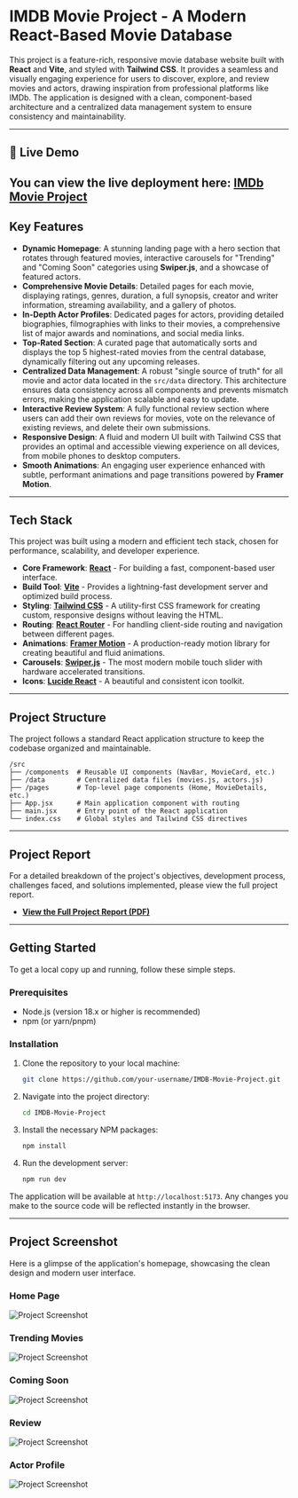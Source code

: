 
# IMDB Movie Project - A Modern React-Based Movie Database

This project is a feature-rich, responsive movie database website built with **React** and **Vite**, and styled with **Tailwind CSS**. It provides a seamless and visually engaging experience for users to discover, explore, and review movies and actors, drawing inspiration from professional platforms like IMDb. The application is designed with a clean, component-based architecture and a centralized data management system to ensure consistency and maintainability.

-----
## 🚀 Live Demo

You can view the live deployment here: **[IMDb Movie Project](https://imdb-movie-project.netlify.app/)**
-----

## Key Features

  * **Dynamic Homepage**: A stunning landing page with a hero section that rotates through featured movies, interactive carousels for "Trending" and "Coming Soon" categories using **Swiper.js**, and a showcase of featured actors.
  * **Comprehensive Movie Details**: Detailed pages for each movie, displaying ratings, genres, duration, a full synopsis, creator and writer information, streaming availability, and a gallery of photos.
  * **In-Depth Actor Profiles**: Dedicated pages for actors, providing detailed biographies, filmographies with links to their movies, a comprehensive list of major awards and nominations, and social media links.
  * **Top-Rated Section**: A curated page that automatically sorts and displays the top 5 highest-rated movies from the central database, dynamically filtering out any upcoming releases.
  * **Centralized Data Management**: A robust "single source of truth" for all movie and actor data located in the `src/data` directory. This architecture ensures data consistency across all components and prevents mismatch errors, making the application scalable and easy to update.
  * **Interactive Review System**: A fully functional review section where users can add their own reviews for movies, vote on the relevance of existing reviews, and delete their own submissions.
  * **Responsive Design**: A fluid and modern UI built with Tailwind CSS that provides an optimal and accessible viewing experience on all devices, from mobile phones to desktop computers.
  * **Smooth Animations**: An engaging user experience enhanced with subtle, performant animations and page transitions powered by **Framer Motion**.

-----

## Tech Stack

This project was built using a modern and efficient tech stack, chosen for performance, scalability, and developer experience.

  * **Core Framework**: [**React**](https://reactjs.org/) - For building a fast, component-based user interface.
  * **Build Tool**: [**Vite**](https://vitejs.dev/) - Provides a lightning-fast development server and optimized build process.
  * **Styling**: [**Tailwind CSS**](https://tailwindcss.com/) - A utility-first CSS framework for creating custom, responsive designs without leaving the HTML.
  * **Routing**: [**React Router**](https://reactrouter.com/) - For handling client-side routing and navigation between different pages.
  * **Animations**: [**Framer Motion**](https://www.framer.com/motion/) - A production-ready motion library for creating beautiful and fluid animations.
  * **Carousels**: [**Swiper.js**](https://swiperjs.com/) - The most modern mobile touch slider with hardware accelerated transitions.
  * **Icons**: [**Lucide React**](https://lucide.dev/) - A beautiful and consistent icon toolkit.

-----

## Project Structure

The project follows a standard React application structure to keep the codebase organized and maintainable.

```
/src
├── /components  # Reusable UI components (NavBar, MovieCard, etc.)
├── /data        # Centralized data files (movies.js, actors.js)
├── /pages       # Top-level page components (Home, MovieDetails, etc.)
├── App.jsx      # Main application component with routing
├── main.jsx     # Entry point of the React application
└── index.css    # Global styles and Tailwind CSS directives
```

-----

## Project Report

For a detailed breakdown of the project's objectives, development process, challenges faced, and solutions implemented, please view the full project report.

  * [**View the Full Project Report (PDF)**](https://github.com/diya5maheshwari/IMDB-Movie-Project/blob/main/Diya_Maheshwari_internship_report.1.pdf)



-----

## Getting Started

To get a local copy up and running, follow these simple steps.

### Prerequisites

  * Node.js (version 18.x or higher is recommended)
  * npm (or yarn/pnpm)

### Installation

1.  Clone the repository to your local machine:
    ```sh
    git clone https://github.com/your-username/IMDB-Movie-Project.git
    ```
2.  Navigate into the project directory:
    ```sh
    cd IMDB-Movie-Project
    ```
3.  Install the necessary NPM packages:
    ```sh
    npm install
    ```
4.  Run the development server:
    ```sh
    npm run dev
    ```

The application will be available at `http://localhost:5173`. Any changes you make to the source code will be reflected instantly in the browser.

-----

## Project Screenshot

Here is a glimpse of the application's homepage, showcasing the clean design and modern user interface.

### Home Page
![Project Screenshot](https://github.com/diya5maheshwari/IMDB-Movie-Project/blob/main/src/assets/Home_page.png)

### Trending Movies 
![Project Screenshot](https://github.com/diya5maheshwari/IMDB-Movie-Project/blob/main/src/assets/Trending_movie.png)

### Coming Soon 
![Project Screenshot](https://github.com/diya5maheshwari/IMDB-Movie-Project/blob/main/src/assets/Comming_soon.png)

### Review 
![Project Screenshot](https://github.com/diya5maheshwari/IMDB-Movie-Project/blob/main/src/assets/Review.png)

### Actor Profile 
![Project Screenshot](https://github.com/diya5maheshwari/IMDB-Movie-Project/blob/main/src/assets/Actor_profile.png)

